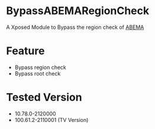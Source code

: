 # BypassABEMARegionCheck
A Xposed Module to Bypass the region check of [ABEMA](https://abema.tv)

# Feature
- Bypass region check
- Bypass root check

# Tested Version
- 10.78.0-2120000
- 100.61.2-2110001 (TV Version)